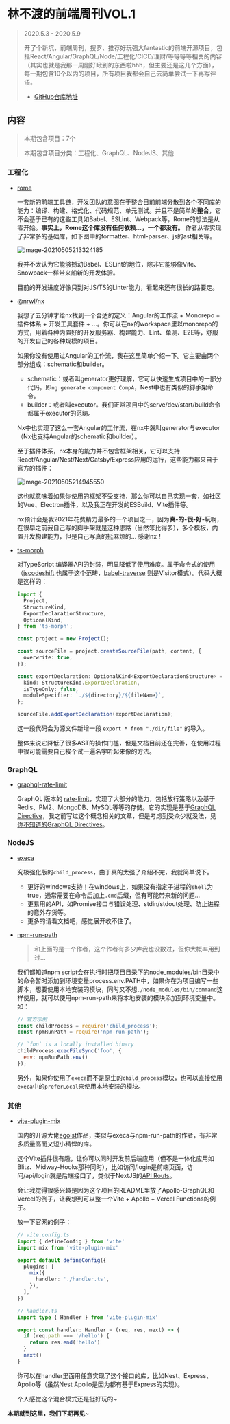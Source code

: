 # 林不渡的前端周刊VOL.1

> 2020.5.3 - 2020.5.9
>
> 开了个新坑，前端周刊，搜罗、推荐好玩强大fantastic的前端开源项目，包括React/Angular/GraphQL/Node/工程化/CICD/理财/等等等等相关的内容（其实也就是我那一周刚好瞅到的东西啦hhh，但主要还是这几个方面），每一期包含10个以内的项目，所有项目我都会自己去简单尝试一下再写评语。
>
> - [GitHub仓库地址](https://github.com/linbudu599/FE-Weekly)

## 内容

> 本期包含项目：7个
>
> 本期包含项目分类：工程化、GraphQL、NodeJS、其他

### 工程化

- [rome](https://github.com/rome/tools)

  一套新的前端工具链，开发团队的意图在于整合目前前端分散到各个不同库的能力：编译、构建、格式化、代码规范、单元测试。并且不是简单的**整合**，它不会基于已有的这些工具如Babel、ESLint、Webpack等，Rome的想法是从零开始。**事实上，Rome这个库没有任何依赖...，一个都没有。** 作者从零实现了非常多的基础库，如下图中的formatter、html-parser、js的ast相关等。

  

  ![image-20210505213324185](C:%5CUsers%5C96457%5CAppData%5CRoaming%5CTypora%5Ctypora-user-images%5Cimage-20210505213324185.png)

  

  我并不太认为它能够撼动Babel、ESLint的地位，除非它能够像Vite、Snowpack一样带来船新的开发体验。

  目前的开发进度好像只到对JS/TS的Linter能力，看起来还有很长的路要走。

  

- [@nrwl/nx](https://nx.dev/)

  我想了五分钟才给nx找到一个合适的定义：Angular的工作流 + Monorepo + 插件体系 + 开发工具套件 + ...。你可以在nx的workspace里以monorepo的方式，用着各种内置好的开发服务器、构建能力、Lint、单测、E2E等，舒服的开发自己的各种规模的项目。

  如果你没有使用过Angular的工作流，我在这里简单介绍一下。它主要由两个部分组成：schematic和builder。

  - schematic：或者叫generator更好理解，它可以快速生成项目中的一部分代码，即`ng generate component CompA`，Nest中也有类似的脚手架命令。
  - builder：或者叫executor。我们正常项目中的serve/dev/start/build命令都属于executor的范畴。

  Nx中也实现了这么一套Angular的工作流，在nx中就叫generator与executor（Nx也支持Angular的schematic和builder）。

  至于插件体系，nx本身的能力并不包含框架相关，它可以支持React/Angular/Nest/Next/Gatsby/Express应用的运行，这些能力都来自于官方的插件：

  ![image-20210505214945550](https://budu-oss-store.oss-cn-shenzhen.aliyuncs.com/image-20210505214945550.png)

  这也就意味着如果你使用的框架不受支持，那么你可以自己实现一套，如社区的Vue、Electron插件，以及我正在开发的ESBuild、Vite插件等。

  nx预计会是我2021年花费精力最多的一个项目之一，因为**真-的-很-好-玩**啊，在很早之前我自己写的脚手架就是这种思路（当然笨比得多），多个模板，内置开发构建能力，但是自己写真的挺麻烦的... 感谢nx！
  
  

- [ts-morph](https://ts-morph.com/)

  对TypeScript 编译器API的封装，明显降低了使用难度。属于命令式的使用（[jscodeshift](https://github.com/facebook/jscodeshift) 也属于这个范畴，[babel-traverse](https://www.babeljs.cn/docs/babel-traverse) 则是Visitor模式）。代码大概是这样的：

  ```typescript
  import {
    Project,
    StructureKind,
    ExportDeclarationStructure,
    OptionalKind,
  } from 'ts-morph';
  
  const project = new Project();
  
  const sourceFile = project.createSourceFile(path, content, {
    overwrite: true,
  });
  
  const exportDeclaration: OptionalKind<ExportDeclarationStructure> = {
    kind: StructureKind.ExportDeclaration,
    isTypeOnly: false,
    moduleSpecifier: `./${directory}/${fileName}`,
  };
  
  sourceFile.addExportDeclaration(exportDeclaration);
  ```

  这一段代码会为源文件新增一段 `export * from "./dir/file"` 的导入。

  整体来说它降低了很多AST的操作门槛，但是文档目前还在完善，在使用过程中很可能需要自己挨个试一遍名字听起来像的方法。

### GraphQL

- [graphql-rate-limit](https://github.com/ravangen/graphql-rate-limit)

  GraphQL 版本的 [rate-limit](https://github.com/nfriedly/express-rate-limit)，实现了大部分的能力，包括放行策略以及基于Redis、PM2、MongoDB、MySQL等等的存储。它的实现是基于[GraphQL Directive](https://graphql.org/learn/queries/#directives)，我之前写过这个概念相关的文章，但是考虑到受众少就没法，见 [你不知道的GraphQL Directives](https://linbudu.top/posts/2021/02/04/graphql%E6%8C%87%E4%BB%A4%E8%AF%A6%E8%A7%A3.html)。



### NodeJS

- [execa](https://github.com/sindresorhus/execa)

  究极强化版的`child_process`，由于真的太强了介绍不完，我就简单说下。

  - 更好的windows支持！在windows上，如果没有指定子进程的`shell`为true，通常需要在命令后加上`.cmd`后缀，但有可能带来新的问题...
  - 更易用的API，如Promise接口与错误处理、stdin/stdout处理、防止进程的意外存货等。
  - 更多的请看文档吧，感觉展开收不住了。

- [npm-run-path](https://github.com/sindresorhus/npm-run-path)

  > 和上面的是一个作者，这个作者有多少库我也没数过，但你大概率用到过...

  我们都知道npm script会在执行时把项目目录下的node_modules/bin目录中的命令暂时添加到环境变量process.env.PATH中，如果你在为项目编写一些脚本，想要使用本地安装的模块，同时又不想`./node_modules/bin/command`这样使用，就可以使用npm-run-path来将本地安装的模块添加到环境变量中。如：

  ```javascript
  // 官方示例
  const childProcess = require('child_process');
  const npmRunPath = require('npm-run-path');
  
  // `foo` is a locally installed binary
  childProcess.execFileSync('foo', {
  	env: npmRunPath.env()
  });
  ```

  另外，如果你使用了`execa`而不是原生的`child_process`模块，也可以直接使用`execa`中的`preferLocal`来使用本地安装的模块。



### 其他

- [vite-plugin-mix](https://github.com/egoist/vite-plugin-mix)

  国内的开源大佬[egoist](https://github.com/egoist)作品，类似与execa与npm-run-path的作者，有非常多质量高而又短小精悍的库。

  这个Vite插件很有趣，让你可以同时开发前后端应用（但不是一体化应用如Blitz、Midway-Hooks那种同时），比如访问/login是前端页面，访问/api/login就是后端接口了，类似于NextJS的[API Routs](https://nextjs.org/docs/api-routes/introduction)。

  会让我觉得很感兴趣是因为这个项目的README里放了Apollo-GraphQL和Vercel的例子，让我想到可以整一个Vite + Apollo + Vercel Functions的例子。
  
  放一下官网的例子：
  
  ```typescript
  // vite.config.ts
  import { defineConfig } from 'vite'
  import mix from 'vite-plugin-mix'
  
  export default defineConfig({
    plugins: [
      mix({
        handler: './handler.ts',
      }),
    ],
  })
  
  // handler.ts
  import type { Handler } from 'vite-plugin-mix'
  
  export const handler: Handler = (req, res, next) => {
    if (req.path === '/hello') {
      return res.end('hello')
    }
    next()
  }
  ```
  
  你可以在handler里面用任意实现了这个接口的库，比如Nest、Express、Apollo等（虽然Nest Apollo是因为都有基于Express的实现）。
  
  
  
  个人感觉这个混合模式还是挺好玩的~



**本期就到这里，我们下期再见~**